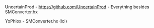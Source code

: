 UncertainProd - https://github.com/UncertainProd - Everything besides SMConverter.hx

YoPhlox - SMConverter.hx (lol)